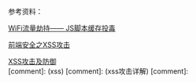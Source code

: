 参考资料：

[WiFi流量劫持—— JS脚本缓存投毒](https://www.cnblogs.com/index-html/p/wifi_hijack_3.html)

[前端安全之XSS攻击](http://www.cnblogs.com/lovesong/p/5199623.html)

[XSS攻击及防御](http://blog.csdn.net/ghsau/article/details/17027893)    
[comment]: <tags> (xss)
[comment]: <description> (xss攻击详解)
[comment]: <title> (xss攻击)
[comment]: <author> (夏洛之枫)